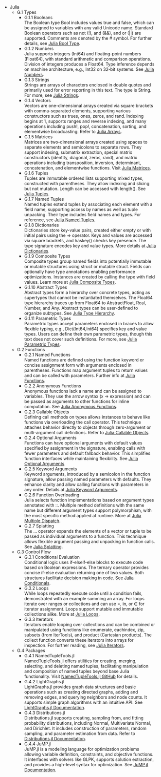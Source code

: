 - Julia
  - G.1 Types
    - G.1.1 Booleans  
      The Boolean type Bool includes values true and false, which can be assigned to variables with any valid Unicode name. Standard Boolean operators such as not (!), and (&&), and or (||) are supported. Comments are denoted by the # symbol. For further details, see [Julia Bool Type](https://docs.julialang.org/en/v1/base/base/#Base.Bool).
    - G.1.2 Numbers  
      Julia supports integers (Int64) and floating-point numbers (Float64), with standard arithmetic and comparison operations. Division of integers produces a Float64. Type inference depends on machine architecture, e.g., Int32 on 32-bit systems. See [Julia Numbers](https://docs.julialang.org/en/v1/manual/types/#Numbers).
    - G.1.3 Strings  
      Strings are arrays of characters enclosed in double quotes and primarily used for error reporting in this text. The type is String. For more, see [Julia Strings](https://docs.julialang.org/en/v1/manual/strings/).
    - G.1.4 Vectors  
      Vectors are one-dimensional arrays created via square brackets with comma-separated elements, supporting various constructors such as trues, ones, zeros, and rand. Indexing begins at 1, supports ranges and reverse indexing, and many operations including push!, pop!, concatenation, sorting, and elementwise broadcasting. Refer to [Julia Arrays](https://docs.julialang.org/en/v1/manual/arrays/).
    - G.1.5 Matrices  
      Matrices are two-dimensional arrays created using spaces to separate elements and semicolons to separate rows. They support indexing, submatrix extraction, special matrix constructors (identity, diagonal, zeros, rand), and matrix operations including transposition, inversion, determinant, concatenation, and elementwise functions. Visit [Julia Matrices](https://docs.julialang.org/en/v1/manual/arrays/#Manual-Multidimensional-Arrays).
    - G.1.6 Tuples  
      Tuples are immutable ordered lists supporting mixed types, constructed with parentheses. They allow indexing and slicing but not mutation. Length can be accessed with length(). See [Julia Tuples](https://docs.julialang.org/en/v1/manual/types/#Tuples).
    - G.1.7 Named Tuples  
      Named tuples extend tuples by associating each element with a field name, supporting access by names as well as tuple unpacking. Their type includes field names and types. For reference, see [Julia Named Tuples](https://docs.julialang.org/en/v1/manual/types/#Named-Tuples).
    - G.1.8 Dictionaries  
      Dictionaries store key-value pairs, created either empty or with initial pairs using the => operator. Keys and values are accessed via square brackets, and haskey() checks key presence. The type signature encodes key and value types. More details at [Julia Dictionaries](https://docs.julialang.org/en/v1/manual/collections/#Dictionaries).
    - G.1.9 Composite Types  
      Composite types group named fields into potentially immutable or mutable structures using struct or mutable struct. Fields can optionally have type annotations enabling performance optimizations. Instances are created by calling the type with field values. Learn more at [Julia Composite Types](https://docs.julialang.org/en/v1/manual/types/#Composite-Types).
    - G.1.10 Abstract Types  
      Abstract types form a hierarchy over concrete types, acting as supertypes that cannot be instantiated themselves. The Float64 type hierarchy traces up from Float64 to AbstractFloat, Real, Number, and Any. Abstract types can be user-defined to organize subtypes. See [Julia Type Hierarchy](https://docs.julialang.org/en/v1/manual/types/#Type-Hierarchy).
    - G.1.11 Parametric Types  
      Parametric types accept parameters enclosed in braces to allow flexible typing, e.g., Dict{Int64,Int64} specifies key and value types. Users can define their own parametric types, though this text does not cover such definitions. For more, see [Julia Parametric Types](https://docs.julialang.org/en/v1/manual/types/#Parametric-Types).
  - G.2 Functions
    - G.2.1 Named Functions  
      Named functions are defined using the function keyword or concise assignment form with arguments enclosed in parentheses. Functions map argument tuples to return values and can be called with parameters. Further info at [Julia Functions](https://docs.julialang.org/en/v1/manual/functions/).
    - G.2.2 Anonymous Functions  
      Anonymous functions lack a name and can be assigned to variables. They use the arrow syntax (x -> expression) and can be passed as arguments to other functions for inline computation. See [Julia Anonymous Functions](https://docs.julialang.org/en/v1/manual/functions/#Anonymous-Functions).
    - G.2.3 Callable Objects  
      Defining call methods on types allows instances to behave like functions via overloading the call operator. This technique attaches behavior directly to objects through zero-argument or multi-argument call definitions. Refer to [Julia Callable Objects](https://docs.julialang.org/en/v1/manual/methods/#Manual-Callable-Objects).
    - G.2.4 Optional Arguments  
      Functions can have optional arguments with default values specified by assignment in the signature, enabling calls with fewer parameters and default fallback behavior. This simplifies function interfaces while maintaining flexibility. See [Julia Optional Arguments](https://docs.julialang.org/en/v1/manual/functions/#Default-Arguments).
    - G.2.5 Keyword Arguments  
      Keyword arguments, introduced by a semicolon in the function signature, allow passing named parameters with defaults. They enhance clarity and allow calling functions with parameters in any order. Details at [Julia Keyword Arguments](https://docs.julialang.org/en/v1/manual/functions/#Keyword-Arguments).
    - G.2.6 Function Overloading  
      Julia selects function implementations based on argument types annotated with ::. Multiple method definitions with the same name but different argument types support polymorphism, with the most specific method applied at runtime. More at [Julia Multiple Dispatch](https://docs.julialang.org/en/v1/manual/methods/#Manual-Multiple-Dispatch).
    - G.2.7 Splatting  
      The ... operator expands the elements of a vector or tuple to be passed as individual arguments to a function. This technique allows flexible argument passing and unpacking in function calls. See [Julia Splatting](https://docs.julialang.org/en/v1/manual/functions/#Function-Arguments).
  - G.3 Control Flow
    - G.3.1 Conditional Evaluation  
      Conditional logic uses if-elseif-else blocks to execute code based on Boolean expressions. The ternary operator provides concise if-else evaluation returning one of two values. Both structures facilitate decision making in code. See [Julia Conditionals](https://docs.julialang.org/en/v1/manual/control-flow/#Conditional-Statements).
    - G.3.2 Loops  
      While loops repeatedly execute code until a condition fails, demonstrated with an example summing an array. For loops iterate over ranges or collections and can use =, in, or ∈ for iterator assignment. Loops support mutable and immutable collections alike. More at [Julia Loops](https://docs.julialang.org/en/v1/manual/control-flow/#Loops).
    - G.3.3 Iterators  
      Iterators enable looping over collections and can be combined or manipulated using functions like enumerate, eachindex, zip, subsets (from IterTools), and product (Cartesian products). The collect function converts these iterators into arrays for inspection. For further reading, see [Julia Iterators](https://docs.julialang.org/en/v1/manual/iteration/).
  - G.4 Packages
    - G.4.1 NamedTupleTools.jl  
      NamedTupleTools.jl offers utilities for creating, merging, selecting, and deleting named tuples, facilitating manipulation and composition of named tuples beyond base Julia functionality. Visit [NamedTupleTools.jl GitHub](https://github.com/JuliaCollections/NamedTupleTools.jl) for details.
    - G.4.2 LightGraphs.jl  
      LightGraphs.jl provides graph data structures and basic operations such as creating directed graphs, adding and removing edges, and querying neighbors and node counts. It supports simple graph algorithms with an intuitive API. See [LightGraphs.jl Documentation](https://juliagraphs.org/LightGraphs.jl/stable/).
    - G.4.3 Distributions.jl  
      Distributions.jl supports creating, sampling from, and fitting probability distributions, including Normal, Multivariate Normal, and Dirichlet. It includes construction of parameters, random sampling, and parameter estimation from data. Refer to [Distributions.jl Documentation](https://juliastats.org/Distributions.jl/stable/).
    - G.4.4 JuMP.jl  
      JuMP.jl is a modeling language for optimization problems allowing variable definition, constraints, and objective functions. It interfaces with solvers like GLPK, supports solution extraction, and provides a high-level syntax for optimization. See [JuMP.jl Documentation](https://jump.dev/JuMP.jl/stable/).
